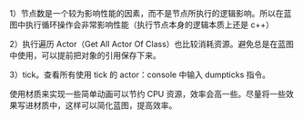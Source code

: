 1）节点数是一个较为影响性能的因素，而不是节点所执行的逻辑影响。所以在蓝图中执行循环操作会非常影响性能（执行节点本身的逻辑本质上还是 c++）

2）执行遍历 Actor（Get All Actor Of Class）也比较消耗资源。避免总是在蓝图中使用，可以提前把对象的引用保存下来。

3）tick。查看所有使用 tick 的 actor：console 中输入 dumpticks 指令。

使用材质来实现一些简单动画可以节约 CPU 资源，效率会高一些。尽量将一些效果写进材质中，这样可以简化蓝图，提高效率。